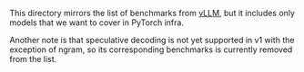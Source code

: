 This directory mirrors the list of benchmarks from
[vLLM](https://github.com/vllm-project/vllm/tree/main/.buildkite/nightly-benchmarks/tests),
but it includes only models that we want to cover in PyTorch infra.

Another note is that speculative decoding is not yet supported in v1
with the exception of ngram, so its corresponding benchmarks is
currently removed from the list.
